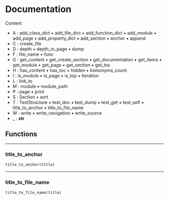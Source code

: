 # Documentation



Content


- A : add_class_dict :black_small_square: add_file_dict :black_small_square: add_function_dict :black_small_square: add_module :black_small_square: add_page :black_small_square: add_property_dict :black_small_square: add_section :black_small_square: anchor :black_small_square: append
- C : create_file
- D : depth :black_small_square: depth_in_page :black_small_square: dump
- F : file_name :black_small_square: func
- G : get_content :black_small_square: get_create_section :black_small_square: get_documentation :black_small_square: get_items :black_small_square: get_module :black_small_square: get_page :black_small_square: get_section :black_small_square: get_toc
- H : has_content :black_small_square: has_toc :black_small_square: hidden :black_small_square: homonyms_count
- I : is_module :black_small_square: is_page :black_small_square: is_top :black_small_square: iteration
- L : link_to
- M : module :black_small_square: module_path
- P : page :black_small_square: print
- S : Section :black_small_square: sort
- T : TestStructure :black_small_square: test_doc :black_small_square: test_dump :black_small_square: test_get :black_small_square: test_self :black_small_square: title_to_anchor :black_small_square: title_to_file_name
- W : write :black_small_square: write_navigation :black_small_square: write_source
- _ : __str__



## Functions

----------
### title_to_anchor



``` python
title_to_anchor(title)
```



----------
### title_to_file_name



``` python
title_to_file_name(title)
```

